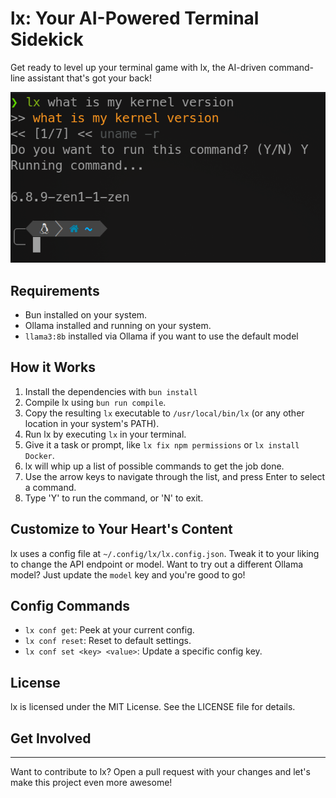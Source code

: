 # lx: Your AI-Powered Terminal Sidekick

Get ready to level up your terminal game with lx, the AI-driven command-line assistant that's got your back!

<img src="assets/demo.png">

## Requirements

* Bun installed on your system.
* Ollama installed and running on your system.
* `llama3:8b` installed via Ollama if you want to use the default model

## How it Works

1. Install the dependencies with `bun install`
2. Compile lx using `bun run compile`.
2. Copy the resulting `lx` executable to `/usr/local/bin/lx` (or any other location in your system's PATH).
3. Run lx by executing `lx` in your terminal.
4. Give it a task or prompt, like `lx fix npm permissions` or `lx install Docker`.
5. lx will whip up a list of possible commands to get the job done.
6. Use the arrow keys to navigate through the list, and press Enter to select a command.
7. Type 'Y' to run the command, or 'N' to exit.

## Customize to Your Heart's Content

lx uses a config file at `~/.config/lx/lx.config.json`. Tweak it to your liking to change the API endpoint or model. Want to try out a different Ollama model? Just update the `model` key and you're good to go!

## Config Commands

* `lx conf get`: Peek at your current config.
* `lx conf reset`: Reset to default settings.
* `lx conf set <key> <value>`: Update a specific config key.

## License

lx is licensed under the MIT License. See the LICENSE file for details.

## Get Involved
----------------

Want to contribute to lx? Open a pull request with your changes and let's make this project even more awesome!